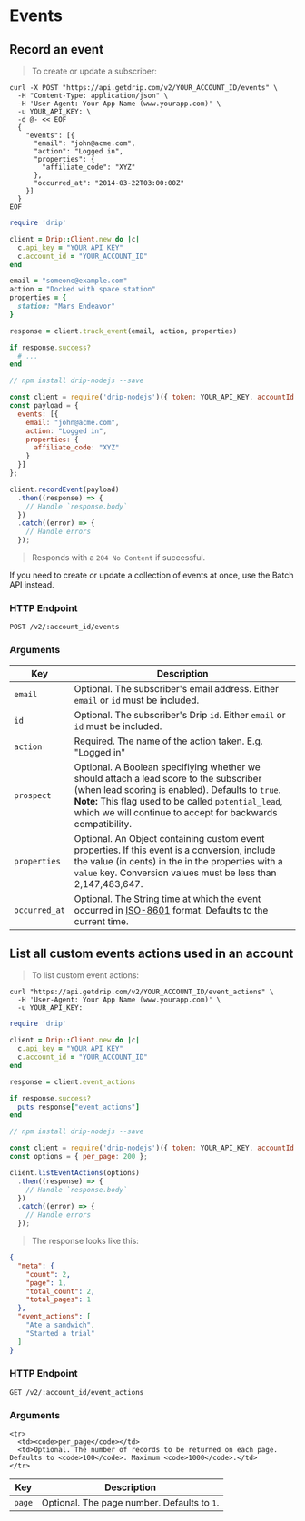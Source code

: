# Events

## Record an event

> To create or update a subscriber:

```shell
curl -X POST "https://api.getdrip.com/v2/YOUR_ACCOUNT_ID/events" \
  -H "Content-Type: application/json" \
  -H 'User-Agent: Your App Name (www.yourapp.com)' \
  -u YOUR_API_KEY: \
  -d @- << EOF
  {
    "events": [{
      "email": "john@acme.com",
      "action": "Logged in",
      "properties": {
        "affiliate_code": "XYZ"
      },
      "occurred_at": "2014-03-22T03:00:00Z"
    }]
  }
EOF
```

```ruby
require 'drip'

client = Drip::Client.new do |c|
  c.api_key = "YOUR API KEY"
  c.account_id = "YOUR_ACCOUNT_ID"
end

email = "someone@example.com"
action = "Docked with space station"
properties = {
  station: "Mars Endeavor"
}

response = client.track_event(email, action, properties)

if response.success?
  # ...
end
```

```javascript
// npm install drip-nodejs --save

const client = require('drip-nodejs')({ token: YOUR_API_KEY, accountId: YOUR_ACCOUNT_ID });
const payload = {
  events: [{
    email: "john@acme.com",
    action: "Logged in",
    properties: {
      affiliate_code: "XYZ"
    }
  }]
};

client.recordEvent(payload)
  .then((response) => {
    // Handle `response.body`
  })
  .catch((error) => {
    // Handle errors
  });
```

> Responds with a `204 No Content` if successful.

If you need to create or update a collection of events at once, use the Batch API instead.

### HTTP Endpoint

`POST /v2/:account_id/events`

### Arguments

<table>
  <thead>
    <tr>
      <th>Key</th>
      <th>Description</th>
    </tr>
  </thead>
  <tbody>
    <tr>
      <td><code>email</code></td>
      <td>Optional. The subscriber's email address. Either <code>email</code> or <code>id</code> must be included.</td>
    </tr>
    <tr>
      <td><code>id</code></td>
      <td>Optional. The subscriber's Drip <code>id</code>. Either <code>email</code> or <code>id</code> must be included.</td>
    </tr>
    <tr>
      <td><code>action</code></td>
      <td>Required. The name of the action taken. E.g. "Logged in"</td>
    </tr>
    <tr>
      <td><code>prospect</code></td>
      <td>Optional. A Boolean specifiying whether we should attach a lead score to the subscriber (when lead scoring is enabled). Defaults to <code>true</code>.
        <strong>Note:</strong> This flag used to be called <code>potential_lead</code>, which we will continue to accept for backwards compatibility.</td>
    </tr>
    <tr>
      <td><code>properties</code></td>
      <td>Optional. An Object containing custom event properties. If this event is a conversion, include the value (in cents) in the in the properties with a <code>value</code> key.
      Conversion values must be less than 2,147,483,647.
      </td>
    </tr>
    <tr>
      <td><code>occurred_at</code></td>
      <td>Optional. The String time at which the event occurred in <a href="http://en.wikipedia.org/wiki/ISO_8601">ISO-8601</a> format. Defaults to the current time.</td>
    </tr>
  </tbody>
</table>

## List all custom events actions used in an account

> To list custom event actions:

```shell
curl "https://api.getdrip.com/v2/YOUR_ACCOUNT_ID/event_actions" \
  -H 'User-Agent: Your App Name (www.yourapp.com)' \
  -u YOUR_API_KEY:
```

```ruby
require 'drip'

client = Drip::Client.new do |c|
  c.api_key = "YOUR API KEY"
  c.account_id = "YOUR_ACCOUNT_ID"
end

response = client.event_actions

if response.success?
  puts response["event_actions"]
end
```

```javascript
// npm install drip-nodejs --save

const client = require('drip-nodejs')({ token: YOUR_API_KEY, accountId: YOUR_ACCOUNT_ID });
const options = { per_page: 200 };

client.listEventActions(options)
  .then((response) => {
    // Handle `response.body`
  })
  .catch((error) => {
    // Handle errors
  });
```

> The response looks like this:

```json
{
  "meta": {
    "count": 2,
    "page": 1,
    "total_count": 2,
    "total_pages": 1
  },
  "event_actions": [
    "Ate a sandwich",
    "Started a trial"
  ]
}
```

### HTTP Endpoint

`GET /v2/:account_id/event_actions`

### Arguments

<table>
  <thead>
    <tr>
      <th>Key</th>
      <th>Description</th>
    </tr>
  </thead>
  <tbody>
    <tr>
      <td><code>page</code></td>
      <td>Optional. The page number. Defaults to <code>1</code>.</td>
    </tr>

    <tr>
      <td><code>per_page</code></td>
      <td>Optional. The number of records to be returned on each page. Defaults to <code>100</code>. Maximum <code>1000</code>.</td>
    </tr>
  </tbody>
</table>
